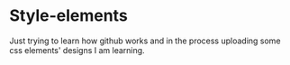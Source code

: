 # Style-elements
Just trying to learn how github works and in the process uploading some css elements' designs I am learning.
